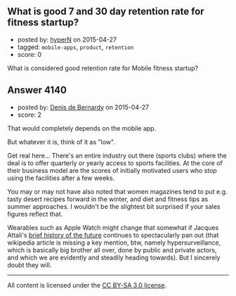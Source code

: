 ## What is good 7 and 30 day retention rate for fitness startup?

- posted by: [hyperN](https://stackexchange.com/users/1342945/hypern) on 2015-04-27
- tagged: `mobile-apps`, `product`, `retention`
- score: 0

<p>What is considered good retention rate for Mobile fitness startup?</p>



## Answer 4140

- posted by: [Denis de Bernardy](https://stackexchange.com/users/182468/denis-de-bernardy) on 2015-04-27
- score: 2

<p>That would completely depends on the mobile app.</p>

<p>But whatever it is, think of it as "low".</p>

<p>Get real here... There's an entire industry out there (sports clubs) where the deal is to offer quarterly or yearly access to sports facilities. At the core of their business model are the scores of initially motivated users who stop using the facilities after a few weeks.</p>

<p>You may or may not have also noted that women magazines tend to put e.g. tasty desert recipes forward in the winter, and diet and fitness tips as summer approaches. I wouldn't be the slightest bit surprised if your sales figures reflect that.</p>

<p>Wearables such as Apple Watch might change that somewhat if Jacques Attali's <a href="http://en.wikipedia.org/wiki/A_Brief_History_of_the_Future" rel="nofollow">brief history of the future</a> continues to spectacularly pan out (that wikipedia article is missing a key mention, btw, namely hypersurveillance, which is basically big brother all over, done by public and private actors, and which we are evidently and steadily heading towards). But I sincerely doubt they will.</p>




---

All content is licensed under the [CC BY-SA 3.0 license](https://creativecommons.org/licenses/by-sa/3.0/).
